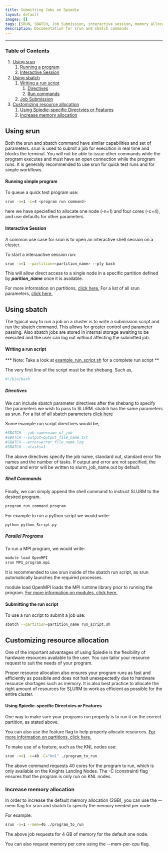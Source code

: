 ```yaml
--- 
title: Submitting Jobs on Spiedie
layout: default 
images: [] 
tags: [SRUN, SBATCH, Job Submission, interactive session, memory allocation, partitions]
description: Documentation for srun and sbatch commands 
---
```



***



### Table of Contents 

1. [Using srun](#srun)
    1. [Running a program](#srun-program) 
    2. [Interactive Session](#interactive-session)
2. [Using sbatch](#sbatch)
    1. [Writing a run script](#run-script)
        1. [Directives](#directives)
        2. [Run commands](#sbatch-program)
    2. [Job Submission](#sbatch-submit)
3. [Customizing resource allocation](#resource-alloc) 
    1. [Using Spiedie-specific Directvies or Features](#features)
    2. [Increase memory allocation](#mem-alloc)
## <a name="srun"></a> Using srun 

Both the srun and sbatch command have similar capabilities and set of parameters. srun is used to submit a job for execution in real time and blocks the terminal. You will not be able to issue other commands while the program executes and must have an open connection while the program runs. It is generally recommended to use srun for quick test runs and for simple workflows. 


#### <a name="srun-program"></a>Running simple program

To queue a quick test program use:

``` bash
srun -n=1 -c=4 <program run command>
``` 

here we have speciefied to allocate one node (-n=1) and four cores (-c=4), and use defaults for other parameters. 

#### <a name="interactive-session"></a> Interactive Session

A common use case for srun is to open an interactive shell session on a cluster.   

To start a interaactive session run: 

```bash 
srun -n=1 --partition=<partition_name> --pty bash 
```

This will allow direct access to a single node in a specific partition defined by ***parition_name*** once it is available. 

For more information on partitions, [click here.](spiedie_partitions.html)
For a list of all srun parameters, <a href="https://slurm.schedmd.com/srun.html" target="_blank">click here.</a>

## <a name="sbatch"></a> Using sbatch

The typical way to run a job on a cluster is to write a submission script and run the sbatch command. This allows for greater control and parameter passing. Also sbatch jobs are stored in internal storage awaiting to be executed and the user can log out without affecting the submitted job.

#### <a name="run-script"></a> Writing a run script 

*** Note: Take a look at [example_run_script.sh](code/example_run_script.sh) for a complete run script ** 

The very first line of the script must be the shebang. Such as, 

``` bash 
#!/bin/bash
```

##### Directives 

We can include sbatch parameter directives after the shebang to specify the parameters we wish to pass to SLURM. sbatch has the same parameters as srun. For a list of all sbatch parameters <a href="https://slurm.schedmd.com/sbatch.html" target="_blank">click here</a>

Some example run script directives would be, 

``` bash 
#SBATCH --job-name=name_of_job
#SBATCH --output=output_file_name.txt
#SBATCH --error=error_file_name.log
#SBATCH --ntasks=1
```

The above directives specify the job name, standard out, standard error file names and the number of tasks. If output and error are not specified, the output and error will be written to slurm_job_name.out by default. 

##### Shell Commands

Finally, we can simply append the shell command to instruct SLURM to the desired program. 

``` bash
program_run_command program 
```

For example to run a python script we would write: 

``` bash
python python_Script.py
```

##### Parallel Programs

To run a MPI program, we would write: 

``` bash 
module load OpenMPI 
srun MPI_program.mpi 
```
It is recommended to use srun inside of the sbatch run script, as srun automatically launches the required processes. 

module load OpenMPI loads the MPI runtime library prior to running the program. [For more information on modules, click here.](spiedie_modules.html)


#### <a name="sbatch-submission"></a> Submitting the run script

To use a run script to submit a job use:

``` bash 
sbatch --partition=partition_name run_script.sh 
```

## <a name="resource_alloc"></a> Customizing resource allocation

One of the important advantages of using Spiedie is the flexibility of hardware resources available to the user. You can tailor your resource request to suit the needs of your program. 

Proper resource allocation also ensures your program runs as fast and efficiently as possibile and does not halt unexepectedly due to hardware resource shortages such as memory. It is also best practice to allocate the right amount of resources for SLURM to work as efficient as possible for the entire cluster. 


#### <a name="features"></a> Using Spiedie-specific Directvies or Features

One way to make sure your programs run properly is to run it on the correct partition, as stated above. 

You can also use the feature flag to help properly allocate resources. [For more information on partitions, click here.](spiedie_partitions.html#features)

To make use of a feature, such as the KNL nodes use:

``` bash
srun -n=1 -c=40 -C="knl" ./program_to_run
```

The above command requests 40 cores for the program to run, which is only available on the Knights Landing Nodes. The -C (constraint) flag ensures that the program is only run on KNL nodes. 

### <a name="memory_alloc"></a> Increase memory allocation

In order to increase the default memory allocation (2GB), you can use the --mem flag for srun and sbatch to specify the memory needed per node. 

For example: 

``` bash
srun -n=1 --mem=4G ./program_to_run
```

The above job requests for 4 GB of memory for the default one node. 

 
You can also request memory per core using the --mem-per-cpu flag.  




